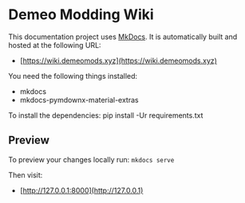 # Demeo Modding Wiki

This documentation project uses [MkDocs](http://www.mkdocs.org/). It is automatically built and hosted at the following URL:

- [https://wiki.demeomods.xyz](https://wiki.demeomods.xyz)

You need the following things installed:

- mkdocs
- mkdocs-pymdownx-material-extras

To install the dependencies:
    pip install -Ur requirements.txt

## Preview

To preview your changes locally run:
    `mkdocs serve`

Then visit:

- [http://127.0.0.1:8000](http://127.0.0.1)

